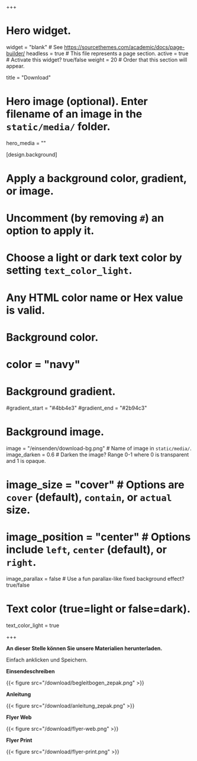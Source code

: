 +++
# Hero widget.
widget = "blank"  # See https://sourcethemes.com/academic/docs/page-builder/
headless = true  # This file represents a page section.
active = true  # Activate this widget? true/false
weight = 20  # Order that this section will appear.

title = "Download"

# Hero image (optional). Enter filename of an image in the `static/media/` folder.
hero_media = ""

[design.background]
# Apply a background color, gradient, or image.
#   Uncomment (by removing `#`) an option to apply it.
#   Choose a light or dark text color by setting `text_color_light`.
#   Any HTML color name or Hex value is valid.

# Background color.
# color = "navy"

# Background gradient.
#gradient_start = "#4bb4e3"
#gradient_end = "#2b94c3"

# Background image.
image = "/einsenden/download-bg.png"  # Name of image in `static/media/`.
image_darken = 0.6  # Darken the image? Range 0-1 where 0 is transparent and 1 is opaque.
# image_size = "cover"  #  Options are `cover` (default), `contain`, or `actual` size.
# image_position = "center"  # Options include `left`, `center` (default), or `right`.
image_parallax = false  # Use a fun parallax-like fixed background effect? true/false

# Text color (true=light or false=dark).
text_color_light = true

+++

**An dieser Stelle können Sie unsere Materialien herunterladen.**

Einfach anklicken und Speichern.

<div class="row">
<div class="col-md-3">

**Einsendeschreiben**

<a href="/media/download/begleitbogen_zepak.pdf" style="text-decoration:none;">
{{< figure src="/download/begleitbogen_zepak.png" >}}
</a>

</div>

<div class="col-md-3">

**Anleitung**

<a href="/media/download/anleitung_zepak_hq.pdf" style="text-decoration:none;">
{{< figure src="/download/anleitung_zepak.png" >}}
</a>
</div>

<div class="col-md-3">

**Flyer Web**

<a href="/media/download/zepak-flyer-digital.pdf" style="text-decoration:none;">
{{< figure src="/download/flyer-web.png" >}}
</a>
</div>

<div class="col-md-3">

**Flyer Print**

<a href="/media/download/zepak-flyer-analog.pdf" style="text-decoration:none;">
{{< figure src="/download/flyer-print.png" >}}
</a>
</div>

</div>


